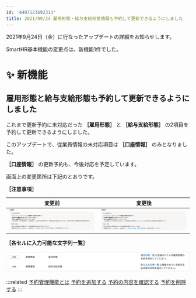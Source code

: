 ```yaml
---
id: '4407123692313'
title: 2021/09/24 雇用形態・給与支給形態情報も予約して更新できるようにしました
---
```

2021年9月24日（金）に行なったアップデートの詳細をお知らせします。

SmartHR基本機能の変更点は、新機能1件でした。

# ✨ 新機能

## 雇用形態と給与支給形態も予約して更新できるようにしました

これまで更新予約に未対応だった **［雇用形態］** と **［給与支給形態］** の2項目を予約して更新できるようにしました。

このアップデートで、従業員情報の未対応項目は **［口座情報］** のみとなりました。

 **［口座情報］** の更新予約も、今後対応を予定しています。

画面上の変更箇所は下記のとおりです。

 **［注意事項］** 

| 変更前 | 変更後 |
| --- | --- |
| ![](./8f6a170a-5698-4f60-a25b-e23384e59e22-1920x492r.png) | ![](./99dd51bd-8afd-4f2e-b11c-53295e84d6ca-1920x484r.png) |

 **［各セルに入力可能な文字列一覧］** 

![](./8a445d49-5f6a-441d-8485-28ede6f8b4c7-1920x217r.png)

:::related
[予約管理機能とは](https://knowledge.smarthr.jp/hc/ja/articles/4403483379097)
[予約を追加する](https://knowledge.smarthr.jp/hc/ja/articles/4403491370521)
[予約の内容を確認する](https://knowledge.smarthr.jp/hc/ja/articles/4403483367577)
[予約を削除する](https://knowledge.smarthr.jp/hc/ja/articles/4403491360025)
:::
